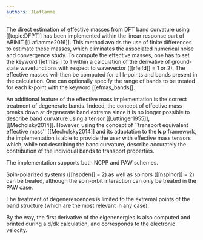 ```yaml
---
authors: JLaflamme
---
```

The direct estimation of effective masses from DFT band curvature using
[[topic:DFPT]] has been implemented within the linear response part of ABINIT
[[Laflamme2016]]. This method avoids the use of finite differences to estimate
these masses, which eliminates the associated numerical noise and convergence
study. To compute the effective masses, one has to set the keyword [[efmas]]
to 1 within a calculation of the derivative of ground-state wavefunctions with
respect to wavevector ([[rfelfd]] = 1 or 2). The effective masses will then be
computed for all k-points and bands present in the calculation. One can
optionally specify the range of bands to be treated for each k-point with the
keyword [[efmas_bands]].

An additional feature of the effective mass implementation is the correct
treatment of degenerate bands. Indeed, the concept of effective mass breaks
down at degenerate band extrema since it is no longer possible to describe
band curvature using a tensor [[Luttinger1955]],[[Mecholsky2014]]. However,
using the concept of ``transport equivalent effective mass'' [[Mecholsky2014]]
and its adaptation to the **k.p** framework, the implementation is able to
provide the user with effective mass tensors which, while not describing the
band curvature, describe accurately the contribution of the individual bands
to transport properties.

The implementation supports both NCPP and PAW schemes.

Spin-polarized systems ([[nspden]] = 2) as well as spinors ([[nspinor]] = 2)
can be treated, although the spin-orbit interaction can only be treated in the
PAW case.

The treatment of degenerescences is limited to the extremal points of the band
structure (which are the most relevant in any case).

By the way, the first derivative of the eigenenergies is also computed and
printed during a d/dk calculation, and corresponds to the electronic velocity.

